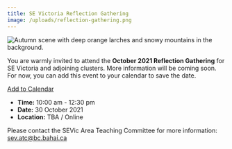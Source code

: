 ```yaml
---
title: SE Victoria Reflection Gathering
image: /uploads/reflection-gathering.png
---
```

![Autumn scene with deep orange larches and snowy mountains in the background.](/uploads/reflection-gathering.png)

You are warmly invited to attend the **October 2021 Reflection Gathering** for SE Victoria and adjoining clusters. More information will be coming soon. For now, you can add this event to your calendar to save the date.

<a title="Add to Calendar" class="addeventatc" data-id="Rd9362043" href="https://www.addevent.com/event/Rd9362043" target="_blank" rel="nofollow">Add to Calendar</a>

* **Time:** 10:00 am - 12:30 pm
* **Date:** 30 October 2021
* **Location:** TBA / Online

Please contact the SEVic Area Teaching Committee for more information: 
[sev.atc@bc.bahai.ca](mailto:sev.atc@bc.bahai.ca)